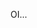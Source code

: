 OI...
            <i class="devicon-threedsmax-plain colorido"></i>
          
 

                   
